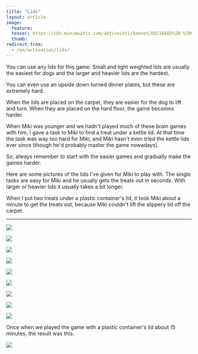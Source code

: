```yaml
---
title: "Lids"
layout: article
image:
  feature:
  teaser: https://cdn.minimuutti.com/aktivointi/kannet/DSC56665%20-%20Copy-245px.jpg
  thumb:
redirect_from:
  - /en/activation/lids/
---
```


You can use any lids for this game. Small and light weighted lids are usually the easiest for dogs and the larger and heavier lids are the hardest.

You can even use an upside down turned dinner plates, but these are extremely hard.

When the lids are placed on the carpet, they are easier for the dog to lift and turn. When they are placed on the hard floor, the game becomes harder.

When Miki was younger and we hadn't played much of these brain games with him, I gave a task to Miki to find a treat under a kettle lid. At that time the task was way too hard for Miki, and Miki hasn't even tried the kettle lids ever since (though he'd probably master the game nowadays).

So, always remember to start with the easier games and gradually make the games harder.

Here are some pictures of the lids I've given for Miki to play with. The single tasks are easy for Miki and he usually gets the treats out in seconds. With larger or heavier lids it usually takes a bit longer.

When I put two treats under a plastic container's lid, it took Miki about a minute to get the treats out, because Miki couldn't lift the slippery lid off the carpet.

---

![](https://cdn.minimuutti.com/aktivointi/kannet/DSC56656-800px.jpg)

![](https://cdn.minimuutti.com/aktivointi/kannet/DSC56665-800px.jpg)

![](https://cdn.minimuutti.com/aktivointi/kannet/DSC56671-800px.jpg)

![](https://cdn.minimuutti.com/aktivointi/kannet/DSC56322-800px.jpg)

![](https://cdn.minimuutti.com/aktivointi/kannet/DSC56376-800px.jpg)

![](https://cdn.minimuutti.com/aktivointi/kannet/DSC56406-800px.jpg)

![](https://cdn.minimuutti.com/aktivointi/kannet/DSC56227-800px.jpg)

![](https://cdn.minimuutti.com/aktivointi/kannet/DSC56295-800px.jpg)

![](https://cdn.minimuutti.com/aktivointi/kannet/DSC56302-800px.jpg)

Once when we played the game with a plastic container's lid about 15 minutes, the result was this:

![](https://cdn.minimuutti.com/aktivointi/kannet/DSC56307-800px.jpg)